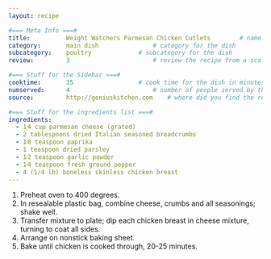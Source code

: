 ```yaml
---
layout: recipe

#=== Meta Info ===#
title: 			Weight Watchers Parmesan Chicken Cutlets		# name of the dish
category:		main dish				# category for the dish
subcategory:	poultry				# subcategory for the dish
review:			3						# review the recipe from a scale of 1 (bad!) to 5 (amazing!)

#=== Stuff for the Sidebar ===#
cooktime:		35					# cook time for the dish in minutes
numserved:		4						# number of people served by the dish
source:			http://geniuskitchen.com  	# where did you find the recipe?

#=== Stuff for the ingredients list ===#
ingredients:
  - 1⁄4 cup parmesan cheese (grated)
  - 2 tablespoons dried Italian seasoned breadcrumbs
  - 1⁄8 teaspoon paprika
  - 1 teaspoon dried parsley
  - 1⁄2 teaspoon garlic powder
  - 1⁄4 teaspoon fresh ground pepper
  - 4 (1/4 lb) boneless skinless chicken breast
---
```


1. Preheat oven to 400 degrees.
2. In resealable plastic bag, combine cheese, crumbs and all seasonings; shake well.
3. Transfer mixture to plate; dip each chicken breast in cheese mixture, turning to coat all sides.
4. Arrange on nonstick baking sheet.
5. Bake until chicken is cooked through, 20-25 minutes.
